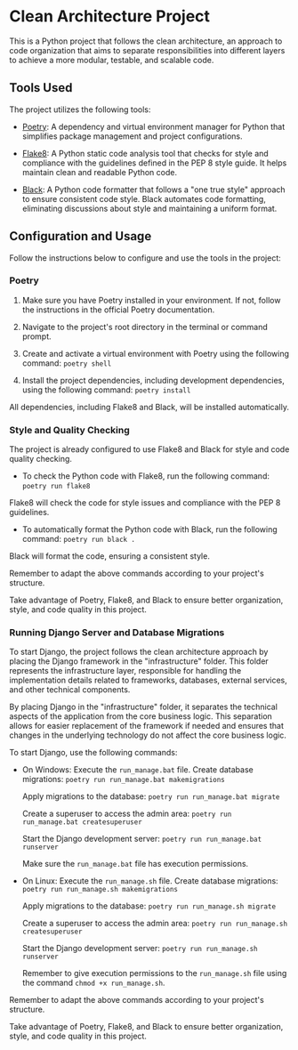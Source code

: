 # Clean Architecture Project

This is a Python project that follows the clean architecture, an approach to code organization that aims to separate responsibilities into different layers to achieve a more modular, testable, and scalable code.

## Tools Used

The project utilizes the following tools:

- [Poetry](https://python-poetry.org/): A dependency and virtual environment manager for Python that simplifies package management and project configurations.

- [Flake8](https://flake8.pycqa.org/): A Python static code analysis tool that checks for style and compliance with the guidelines defined in the PEP 8 style guide. It helps maintain clean and readable Python code.

- [Black](https://black.readthedocs.io/): A Python code formatter that follows a "one true style" approach to ensure consistent code style. Black automates code formatting, eliminating discussions about style and maintaining a uniform format.

## Configuration and Usage

Follow the instructions below to configure and use the tools in the project:

### Poetry

1. Make sure you have Poetry installed in your environment. If not, follow the instructions in the official Poetry documentation.

2. Navigate to the project's root directory in the terminal or command prompt.

3. Create and activate a virtual environment with Poetry using the following command:
   `poetry shell`

4. Install the project dependencies, including development dependencies, using the following command:
   `poetry install`

All dependencies, including Flake8 and Black, will be installed automatically.

### Style and Quality Checking

The project is already configured to use Flake8 and Black for style and code quality checking.

- To check the Python code with Flake8, run the following command:
  `poetry run flake8`

Flake8 will check the code for style issues and compliance with the PEP 8 guidelines.

- To automatically format the Python code with Black, run the following command:
  `poetry run black .`

Black will format the code, ensuring a consistent style.

Remember to adapt the above commands according to your project's structure.

Take advantage of Poetry, Flake8, and Black to ensure better organization, style, and code quality in this project.

### Running Django Server and Database Migrations

To start Django, the project follows the clean architecture approach by placing the Django framework in the "infrastructure" folder. This folder represents the infrastructure layer, responsible for handling the implementation details related to frameworks, databases, external services, and other technical components.

By placing Django in the "infrastructure" folder, it separates the technical aspects of the application from the core business logic. This separation allows for easier replacement of the framework if needed and ensures that changes in the underlying technology do not affect the core business logic.

To start Django, use the following commands:

- On Windows: Execute the `run_manage.bat` file.
  Create database migrations:
  `poetry run run_manage.bat makemigrations`

  Apply migrations to the database:
  `poetry run run_manage.bat migrate`

  Create a superuser to access the admin area:
  `poetry run run_manage.bat createsuperuser`

  Start the Django development server:
  `poetry run run_manage.bat runserver`

  Make sure the `run_manage.bat` file has execution permissions.

- On Linux: Execute the `run_manage.sh` file.
  Create database migrations:
  `poetry run run_manage.sh makemigrations`

  Apply migrations to the database:
  `poetry run run_manage.sh migrate`

  Create a superuser to access the admin area:
  `poetry run run_manage.sh createsuperuser`

  Start the Django development server:
  `poetry run run_manage.sh runserver`

  Remember to give execution permissions to the `run_manage.sh` file using the command `chmod +x run_manage.sh`.

Remember to adapt the above commands according to your project's structure.

Take advantage of Poetry, Flake8, and Black to ensure better organization, style, and code quality in this project.
